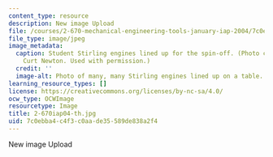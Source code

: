 ```yaml
---
content_type: resource
description: New image Upload
file: /courses/2-670-mechanical-engineering-tools-january-iap-2004/7c0ebba4c4f3c0aade35589de838a2f4_2-670iap04-th.jpg
file_type: image/jpeg
image_metadata:
  caption: Student Stirling engines lined up for the spin-off. (Photo courtesy of
    Curt Newton. Used with permission.)
  credit: ''
  image-alt: Photo of many, many Stirling engines lined up on a table.
learning_resource_types: []
license: https://creativecommons.org/licenses/by-nc-sa/4.0/
ocw_type: OCWImage
resourcetype: Image
title: 2-670iap04-th.jpg
uid: 7c0ebba4-c4f3-c0aa-de35-589de838a2f4
---
```

New image Upload